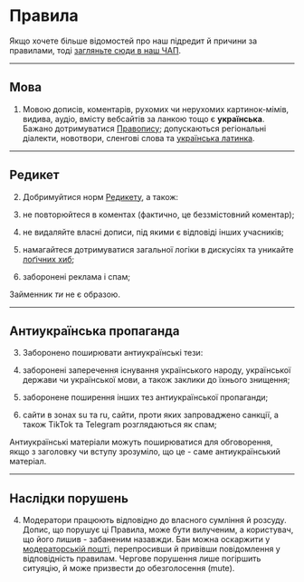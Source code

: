 # Правила

Якщо хочете більше відомостей про наш підредит й причини за правилами, тоді [загляньте сюди в наш ЧАП](/r/ukraine_ua/wiki/faq).

***

## Мова

1. Мовою дописів, коментарів, рухомих чи нерухомих картинок-мімів, видива, аудіо, вмісту вебсайтів за ланкою тощо є **українська**. Бажано дотримуватися [Правопису](https://uk.wikipedia.org/wiki/Український_правопис); допускаються регіональні діалекти, новотвори, сленгові слова та [українська латинка](https://uk.wikipedia.org/wiki/Українська_латинка).

***

## Редикет

2. Добримуйтися норм [Редикету](https://www.reddit.com/wiki/uk-ua/reddiquette/), а також:

  1. не повторюйтеся в коментах (фактично, це беззмістовний коментар);
  2. не видаляйте власні дописи, під якими є відповіді інших учасників;
  3. намагайтеся дотримуватися загальної логіки в дискусіях та уникайте [лоґічних хиб](//uk.wikipedia.org/wiki/Логічна_хиба);
  4. заборонені реклама і спам;
 
Займенник _ти_ не є образою.

***

## Антиукраїнська пропаганда

3. Заборонено поширювати антиукраїнські тези: 

  1. заборонені заперечення існування українського народу, української держави чи української мови, а також заклики до їхнього знищення;
  2. заборонене поширення інших тез антиукраїнської пропаганди;
  3. сайти в зонах su та ru, сайти, проти яких запроваджено санкції, а також TikTok та Telegram розглядаються як спам;

Антиукраїнські матеріали можуть поширюватися для обговорення, якщо з заголовку чи вступу зрозуміло, що це - саме антиукраїнський матеріал.

***

## Наслідки порушень

4. Модератори працюють відповідно до власного сумління й розсуду. Допис, що порушує ці Правила, може бути вилученим, а користувач, що його лишив - забаненим назавжди. Бан можна оскаржити у [модераторській пошті](/message/compose/?to=/r/Ukraine_UA), перепросивши й привівши повідомлення у відповідність правилам. Чергове порушення лише погіршить ситуяцію, й може призвести до обезголосення (mute).
